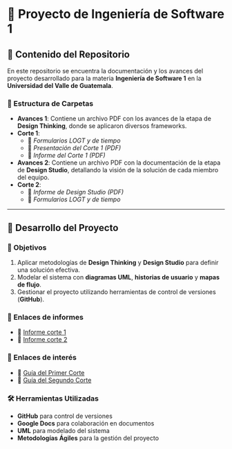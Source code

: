 # 📌 Proyecto de Ingeniería de Software 1

## 📂 Contenido del Repositorio

En este repositorio se encuentra la documentación y los avances del proyecto desarrollado para la materia **Ingeniería de Software 1** en la **Universidad del Valle de Guatemala**.

### 📁 Estructura de Carpetas

- **Avances 1**: Contiene un archivo PDF con los avances de la etapa de **Design Thinking**, donde se aplicaron diversos frameworks.
- **Corte 1**:
  - 📂 *Formularios LOGT y de tiempo*
  - 📄 *Presentación del Corte 1 (PDF)*
  - 📄 *Informe del Corte 1 (PDF)*
- **Avances 2**: Contiene un archivo PDF con la documentación de la etapa de **Design Studio**, detallando la visión de la solución de cada miembro del equipo.
- **Corte 2**:
  - 📄 *Informe de Design Studio (PDF)*
  - 📂 *Formularios LOGT y de tiempo*

---

## 🚀 Desarrollo del Proyecto

### 🎯 Objetivos

1. Aplicar metodologías de **Design Thinking** y **Design Studio** para definir una solución efectiva.
2. Modelar el sistema con **diagramas UML**, **historias de usuario** y **mapas de flujo**.
3. Gestionar el proyecto utilizando herramientas de control de versiones (**GitHub**).

### 🔗 Enlaces de informes 

- 📑 [Informe corte 1](./Corte%201/ERP%20Corte%201%20Proyecto%20-%20INGENIERIA%20DE%20SOFTWARE.pdf)
- 📑 [Informe corte 2](./Corte%202/ERP%20Corte%202%20Proyecto%20-%20INGENIERÍA%20DE%20SOFTWARE%201.pdf)

### 🔗 Enlaces de interés

- 📑 [Guía del Primer Corte](./documentacion/1.%20Guía%20del%20primer%20corte%20del%20proyecto_2025.pdf)
- 📑 [Guía del Segundo Corte](./documentacion/2.%20Guía%20del%20segundo%20corte%20del%20proyecto%202025.pdf)

### 🛠️ Herramientas Utilizadas

- **GitHub** para control de versiones
- **Google Docs** para colaboración en documentos
- **UML** para modelado del sistema
- **Metodologías Ágiles** para la gestión del proyecto
